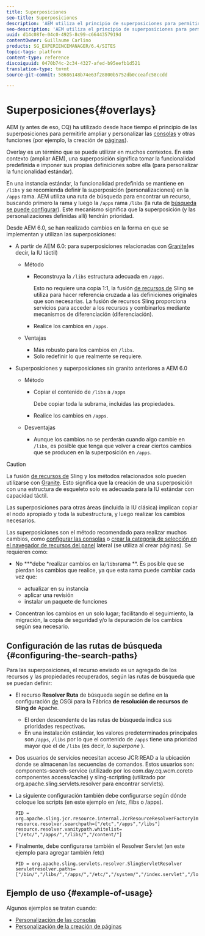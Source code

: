 ```yaml
---
title: Superposiciones
seo-title: Superposiciones
description: 'AEM utiliza el principio de superposiciones para permitirle ampliar y personalizar las consolas y otras funciones '
seo-description: 'AEM utiliza el principio de superposiciones para permitirle ampliar y personalizar las consolas y otras funciones '
uuid: d14c08fe-04c0-4925-8c99-c6644357919d
contentOwner: Guillaume Carlino
products: SG_EXPERIENCEMANAGER/6.4/SITES
topic-tags: platform
content-type: reference
discoiquuid: 0470b74c-2c34-4327-afed-b95eefb1d521
translation-type: tm+mt
source-git-commit: 58686148b74e63f28800b5752db0cceafc58ccdd

---
```



# Superposiciones{#overlays}

AEM (y antes de eso, CQ) ha utilizado desde hace tiempo el principio de las superposiciones para permitirle ampliar y personalizar las [consolas](/help/sites-developing/customizing-consoles-touch.md) y otras funciones (por ejemplo, la creación de [páginas](/help/sites-developing/customizing-page-authoring-touch.md)).

Overlay es un término que se puede utilizar en muchos contextos. En este contexto (ampliar AEM), una superposición significa tomar la funcionalidad predefinida e imponer sus propias definiciones sobre ella (para personalizar la funcionalidad estándar).

En una instancia estándar, la funcionalidad predefinida se mantiene en `/libs` y se recomienda definir la superposición (personalizaciones) en la `/apps` rama. AEM utiliza una ruta de búsqueda para encontrar un recurso, buscando primero la rama y luego la `/apps` rama `/libs` (la ruta de [búsqueda se puede configurar](#configuring-the-search-paths)). Este mecanismo significa que la superposición (y las personalizaciones definidas allí) tendrán prioridad.

Desde AEM 6.0, se han realizado cambios en la forma en que se implementan y utilizan las superposiciones:

* A partir de AEM 6.0: para superposiciones relacionadas con [Granite](https://helpx.adobe.com/experience-manager/6-4/sites/developing/using/reference-materials/granite-ui/api/index.html)(es decir, la IU táctil)

   * Método

      * Reconstruya la `/libs` estructura adecuada en `/apps`.

         Esto no requiere una copia 1:1, la fusión [de recursos de](/help/sites-developing/sling-resource-merger.md) Sling se utiliza para hacer referencia cruzada a las definiciones originales que son necesarias. La fusión de recursos Sling proporciona servicios para acceder a los recursos y combinarlos mediante mecanismos de diferenciación (diferenciación).

      * Realice los cambios en `/apps`.
   * Ventajas

      * Más robusto para los cambios en `/libs`.
      * Solo redefinir lo que realmente se requiere.


* Superposiciones y superposiciones sin granito anteriores a AEM 6.0

   * Método

      * Copiar el contenido de `/libs` a `/apps`

         Debe copiar toda la subrama, incluidas las propiedades.

      * Realice los cambios en `/apps`.
   * Desventajas

      * Aunque los cambios no se perderán cuando algo cambie en `/libs`, es posible que tenga que volver a crear ciertos cambios que se producen en la superposición en `/apps`.


>[!CAUTION]
>
>La fusión [de recursos de](/help/sites-developing/sling-resource-merger.md) Sling y los métodos relacionados solo pueden utilizarse con [Granite](https://helpx.adobe.com/experience-manager/6-4/sites/developing/using/reference-materials/granite-ui/api/index.html). Esto significa que la creación de una superposición con una estructura de esqueleto solo es adecuada para la IU estándar con capacidad táctil.
>
>Las superposiciones para otras áreas (incluida la IU clásica) implican copiar el nodo apropiado y toda la subestructura, y luego realizar los cambios necesarios.

Las superposiciones son el método recomendado para realizar muchos cambios, como [configurar las consolas](/help/sites-developing/customizing-consoles-touch.md#create-a-custom-console) o [crear la categoría de selección en el navegador de recursos del panel](/help/sites-developing/customizing-page-authoring-touch.md#add-new-selection-category-to-asset-browser) lateral (se utiliza al crear páginas). Se requieren como:

* No ***debe *realizar cambios en la`/libs`rama **. Es posible que se pierdan los cambios que realice, ya que esta rama puede cambiar cada vez que:

   * actualizar en su instancia
   * aplicar una revisión
   * instalar un paquete de funciones

* Concentran los cambios en un solo lugar; facilitando el seguimiento, la migración, la copia de seguridad y/o la depuración de los cambios según sea necesario.

## Configuración de las rutas de búsqueda {#configuring-the-search-paths}

Para las superposiciones, el recurso enviado es un agregado de los recursos y las propiedades recuperados, según las rutas de búsqueda que se puedan definir:

* El recurso **Resolver Ruta** de búsqueda según se define en la configuración [de](/help/sites-deploying/configuring-osgi.md) OSGi para la Fábrica **de resolución de recursos de Sling de** Apache.

   * El orden descendente de las rutas de búsqueda indica sus prioridades respectivas.
   * En una instalación estándar, los valores predeterminados principales son `/apps`, `/libs` por lo que el contenido de `/apps` tiene una prioridad mayor que el de `/libs` (es decir, *lo superpone* ).

* Dos usuarios de servicios necesitan acceso JCR:READ a la ubicación donde se almacenan las secuencias de comandos. Estos usuarios son: components-search-service (utilizado por los com.day.cq.wcm.coreto componentes access/cache) y sling-scripting (utilizado por org.apache.sling.servlets.resolver para encontrar servlets).
* La siguiente configuración también debe configurarse según dónde coloque los scripts (en este ejemplo en /etc, /libs o /apps).

   ```
   PID = org.apache.sling.jcr.resource.internal.JcrResourceResolverFactoryImpl
   resource.resolver.searchpath=["/etc","/apps","/libs"]
   resource.resolver.vanitypath.whitelist=["/etc/","/apps/","/libs/","/content/"]
   ```

* Finalmente, debe configurarse también el Resolver Servlet (en este ejemplo para agregar también /etc)

   ```
   PID = org.apache.sling.servlets.resolver.SlingServletResolver  
   servletresolver.paths=["/bin/","/libs/","/apps/","/etc/","/system/","/index.servlet","/login.servlet","/services/"]
   ```

## Ejemplo de uso {#example-of-usage}

Algunos ejemplos se tratan cuando:

* [Personalización de las consolas](/help/sites-developing/customizing-consoles-touch.md)
* [Personalización de la creación de páginas](/help/sites-developing/customizing-page-authoring-touch.md)

